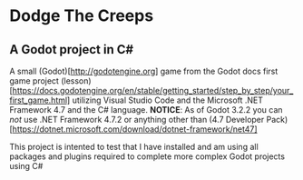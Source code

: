 # Dodge The Creeps
## A Godot project in C#

A small (Godot)[http://godotengine.org] game from the Godot docs first game project (lesson)[https://docs.godotengine.org/en/stable/getting_started/step_by_step/your_first_game.html] utilizing Visual Studio Code and the Microsoft .NET Framework 4.7 and the C# language.
**NOTICE**: As of Godot 3.2.2 you can *not* use .NET Framework 4.7.2 or anything other than (4.7 Developer Pack)[https://dotnet.microsoft.com/download/dotnet-framework/net47]

This project is intented to test that I have installed and am using all packages and plugins required to complete more complex Godot projects using C#